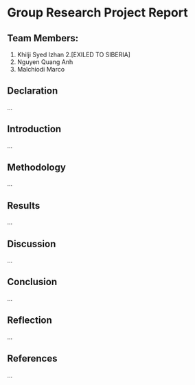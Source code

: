 # Group Research Project Report

## Team Members:
1. Khilji Syed Izhan
2.[EXILED TO SIBERIA]
3. Nguyen Quang Anh
4. Malchiodi Marco

## Declaration
...

## Introduction
...

## Methodology
... 

## Results
... 

## Discussion
... 

## Conclusion
... 

## Reflection
... 

## References
... 
